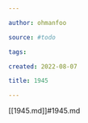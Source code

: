```yaml
---

author: ohmanfoo

source: #todo

tags: 

created: 2022-08-07

title: 1945

---
```

[[1945.md]]#1945.md
